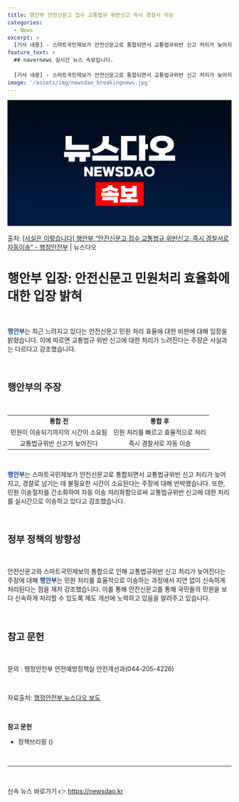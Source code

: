 ```yaml
---
title: 행안부 안전신문고 접수 교통법규 위반신고 즉시 경찰서 이송
categories:
  - News
excerpt: >
  [기사 내용] - 스마트국민제보가 안전신문고로 통합되면서 교통법규위반 신고 처리가 늦어지고, 경찰로 넘기는 …
feature_text: >
  ## navernews 실시간 뉴스 속보입니다.

  [기사 내용] - 스마트국민제보가 안전신문고로 통합되면서 교통법규위반 신고 처리가 늦어지고, 경찰로 넘기는 …
image: '/assets/img/newsdao_breakingnews.jpg'
---
```


![뉴스다오 속보](/assets/img/newsdao_breakingnews.jpg)

<p>출처: <a href="https://newsdao.kr/3763" rel="dofollow">[사실은 이렇습니다] 행안부 “안전신문고 접수 교통법규 위반신고, 즉시 경찰서로 자동이송” - 행정안전부</a> | 뉴스다오</p>

<h1 data-ke-size="size32"><b>행안부 입장: 안전신문고 민원처리 효율화에 대한 입장 밝혀</b></h1>
<p data-ke-size="size16">&nbsp;</p>
<p data-ke-size="size16"><b><span style="color: #1a5490;">행안부</span></b>는 최근 느려지고 있다는 안전신문고 민원 처리 효율에 대한 비판에 대해 입장을 밝혔습니다. 이에 따르면 교통법규 위반 신고에 대한 처리가 느려진다는 주장은 사실과는 다르다고 강조했습니다.</p>
<p data-ke-size="size16">&nbsp;</p>
<h2 data-ke-size="size26">행안부의 주장</h2>
<p data-ke-size="size16">&nbsp;</p>
<table style="width: 100%;">
<tbody>
<tr>
<td style="text-align: center; height: 17px;"><b>통합 전</b></td>
<td style="text-align: center; height: 17px;"><b>통합 후</b></td>
</tr>
<tr>
<td style="text-align: center; height: 17px;">민원이 이송되기까지의 시간이 소요됨</td>
<td style="text-align: center; height: 17px;">민원 처리를 빠르고 효율적으로 처리</td>
</tr>
<tr>
<td style="text-align: center; height: 17px;">교통법규위반 신고가 늦어진다</td>
<td style="text-align: center; height: 17px;">즉시 경찰서로 자동 이송</td>
</tr>
</tbody>
</table>
<p data-ke-size="size16">&nbsp;</p>
<p data-ke-size="size16"><b><span style="color: #1a5490;">행안부</span></b>는 스마트국민제보가 안전신문고로 통합되면서 교통법규위반 신고 처리가 늦어지고, 경찰로 넘기는 데 불필요한 시간이 소요된다는 주장에 대해 반박했습니다. 또한, 민원 이송절차를 간소화하여 자동 이송 처리화함으로써 교통법규위반 신고에 대한 처리를 실시간으로 이송하고 있다고 강조했습니다.</p>
<p data-ke-size="size16">&nbsp;</p>
<h2 data-ke-size="size26">정부 정책의 방향성</h2>
<p data-ke-size="size16">&nbsp;</p>
<p data-ke-size="size16">안전신문고와 스마트국민제보의 통합으로 인해 교통법규위반 신고 처리가 늦어진다는 주장에 대해 <b><span style="color: #1a5490;">행안부</span></b>는 민원 처리를 효율적으로 이송하는 과정에서 지연 없이 신속하게 처리된다는 점을 재차 강조했습니다. 이를 통해 안전신문고를 통해 국민들의 민원을 보다 신속하게 처리할 수 있도록 제도 개선에 노력하고 있음을 알려주고 있습니다.</p>
<p data-ke-size="size16">&nbsp;</p>
<h2 data-ke-size="size26">참고 문헌</h2>
<p data-ke-size="size16">&nbsp;</p>
<p data-ke-size="size16">문의 : 행정안전부 안전예방정책실 안전개선과(044-205-4226)</p>
<p data-ke-size="size16">&nbsp;</p>
<p data-ke-size="size16">자료출처: <a href="https://newsdao.kr/3763">행정안전부 뉴스다오 보도</a></p>
<p data-ke-size="size16">&nbsp;</p>
<p data-ke-size="size16"><b>참고 문헌</b></p>
<ul data-ke-size="size16">
<li>정책브리핑 ()</li>
</ul>
<p data-ke-size="size16">&nbsp;</p>
<hr>
<p data-ke-size="size16">&nbsp;</p> 

신속 뉴스 바로가기 👉 <a href="https://newsdao.kr" rel="dofollow">https://newsdao.kr</a>



